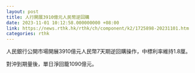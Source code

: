 ```yaml
---
layout: post
title: 人行開展3910億元人民幣逆回購
date: 2023-11-01 10:12:58.000000000 +08:00
link: https://news.rthk.hk/rthk/ch/component/k2/1725898-20231101.htm
categories: rthk
---
```


人民銀行公開市場開展3910億元人民幣7天期逆回購操作，中標利率維持1.8厘。

對沖到期量後，單日淨回籠1090億元。

